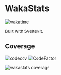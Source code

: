 # WakaStats
[![wakatime](https://wakatime.com/badge/github/cesarnml/waka-shortcut-time-stats.svg)](https://wakatime.com/badge/github/cesarnml/waka-shortcut-time-stats)

Built with SvelteKit.

## Coverage

[![codecov](https://codecov.io/gh/cesarnml/waka-shortcut-time-stats/branch/main/graph/badge.svg?token=wyQL5kG765)](https://codecov.io/gh/cesarnml/waka-shortcut-time-stats)
[![CodeFactor](https://www.codefactor.io/repository/github/cesarnml/waka-shortcut-time-stats/badge)](https://www.codefactor.io/repository/github/cesarnml/waka-shortcut-time-stats)

![wakastats coverage](https://codecov.io/gh/cesarnml/waka-shortcut-time-stats/branch/main/graphs/sunburst.svg?token=wyQL5kG765)
